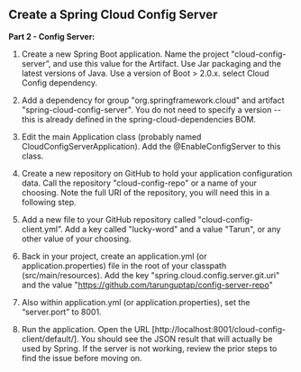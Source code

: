 ## Create a Spring Cloud Config Server

**Part 2 - Config Server:**

1. Create a new Spring Boot application.  Name the project "cloud-config-server”, and use this value for the Artifact.  Use Jar packaging and the latest versions of Java.  Use a version of Boot > 2.0.x.   select Cloud Config dependency.

1. Add a dependency for group "org.springframework.cloud" and artifact "spring-cloud-config-server".  You do not need to specify a version -- this is already defined in the spring-cloud-dependencies BOM.

1. Edit the main Application class (probably named CloudConfigServerApplication).  Add the @EnableConfigServer to this class.

1. Create a new repository on GitHub to hold your application configuration data.  Call the repository "cloud-config-repo" or a name of your choosing.  Note the full URI of the repository, you will need this in a following step.

1. Add a new file to your GitHub repository called "cloud-config-client.yml”.  Add a key called "lucky-word" and a value "Tarun", or any other value of your choosing.

1. Back in your project, create an application.yml (or application.properties) file in the root of your classpath (src/main/resources).  Add the key "spring.cloud.config.server.git.uri" and the value "https://github.com/tarunguptap/config-server-repo"  

1. Also within application.yml (or application.properties), set the “server.port” to 8001.

8. Run the application.  Open the URL [http://localhost:8001/cloud-config-client/default/].  You should see the JSON result that will actually be used by Spring.  If the server is not working, review the prior steps to find the issue before moving on.
